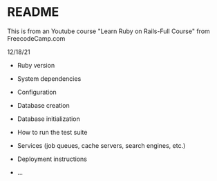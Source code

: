 # README
This is from an Youtube course "Learn Ruby on Rails-Full Course" 
from FreecodeCamp.com

12/18/21


* Ruby version

* System dependencies

* Configuration

* Database creation

* Database initialization

* How to run the test suite

* Services (job queues, cache servers, search engines, etc.)

* Deployment instructions

* ...
